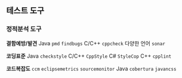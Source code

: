 ## 테스트 도구

### 정적분석 도구

**결함예방/발견**
Java `pmd` `findbugs`
C/C++ `cppcheck`
다양한 언어 `sonar`

**코딩표준**
Java `checkstyle`
C/C++ `CppStyle`
C# `StyleCop`
C++ `cpplint`

**코드복잡도**
`ccm` `eclipsemetrics` `sourcemonitor`
Java `cobertura` `javancss`
